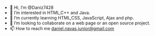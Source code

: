 - 👋 Hi, I’m @Daniz7428
- 👀 I’m interested in HTML,C++ and Java.
- 🌱 I’m currently learning HTML,CSS, JavaScript, Ajax and php.
- 💞️ I’m looking to collaborate on a web page or an open source project.
- 📫 How to reach me daniel.navas.junior@gmail.com

<!---
Daniz7428/Daniz7428 is a ✨ special ✨ repository because its `README.md` (this file) appears on your GitHub profile.
You can click the Preview link to take a look at your changes.
--->
